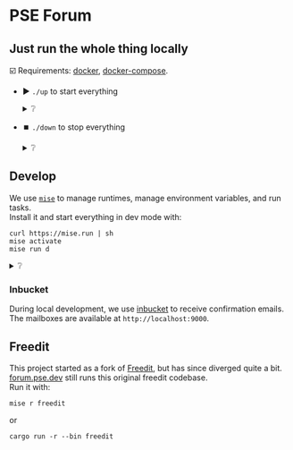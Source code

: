 # PSE Forum

## Just run the whole thing locally

☑️ Requirements: [docker](https://docs.docker.com/get-started/get-docker/), [docker-compose](https://docs.docker.com/compose/install/).

- ▶️ `./up` to start everything

  <details>
  <summary>❔</summary>
  This will:

  1. Start all services (postgres db, vite client, rust server) as docker containers
  2. Opens automatically the frontend in your browser
  </details>

- ⏹️ `./down` to stop everything
  <details>
  <summary>❔</summary>
  This will stop all the services (nothing else than `docker compose down`).
  </details>

## Develop

We use [`mise`](https://mise.jdx.dev) to manage runtimes, manage environment variables, and run tasks.\
Install it and start everything in dev mode with:

```commandline
curl https://mise.run | sh
mise activate
mise run d
```

<details>
<summary>❔</summary>

1. Installs [`mise`](https://mise.jdx.dev)
2. Installs necessary runtimes (bun, rust)
3. Installs necessary packages (node_modules, cargo deps)
4. Spins up a postgres database and runs the migrations against it
5. Generates prisma client and corresponding TS types
6. Starts the api server in dev mode
7. Starts the frontend client in dev mode

</details>

### Inbucket

During local development, we use [inbucket](https://github.com/inbucket/inbucket) to receive confirmation emails.\
The mailboxes are available at `http://localhost:9000`.

## Freedit

This project started as a fork of [Freedit](https://github.com/FreedEdit/freedit), but has since diverged quite a bit.\
[forum.pse.dev](https://forum.pse.dev/) still runs this original freedit codebase.\
Run it with:

```commandline
mise r freedit
```

or

```commandline
cargo run -r --bin freedit
```
